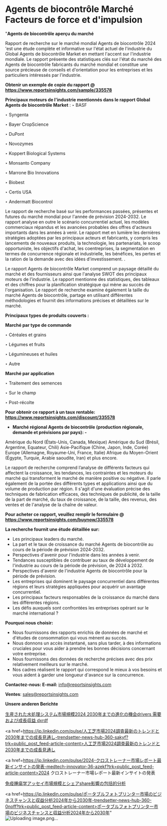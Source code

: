 # Agents de biocontrôle Marché Facteurs de force et d'impulsion

"<strong>Agents de biocontrôle aperçu du marché</strong>

Rapport de recherche sur le marché mondial Agents de biocontrôle 2024 'est une étude complète et informative sur l'état actuel de l'industrie du Global Agents de biocontrôle Market en mettant l'accent sur l'industrie mondiale. Le rapport présente des statistiques clés sur l'état du marché des Agents de biocontrôle fabricants du marché mondial et constitue une source précieuse de conseils et d'orientation pour les entreprises et les particuliers intéressés par l'industrie.

<strong>Obtenir un exemple de copie du rapport @ <a href=https://www.reportsinsights.com/sample/335578>https://www.reportsinsights.com/sample/335578</a></strong>

<strong>Principaux moteurs de l'industrie mentionnés dans le rapport Global Agents de biocontrôle Market</strong> :
‣ BASF

‣ Syngenta

‣ Bayer CropScience

‣ DuPont

‣ Novozymes

‣ Koppert Biological Systems

‣ Monsanto Company

‣ Marrone Bio Innovations

‣ Biobest

‣ Certis USA

‣ Andermatt Biocontrol

Le rapport de recherche basé sur les performances passées, présentes et futures du marché mondial pour l'année de prévision 2024-2032. Le rapport analyse en outre le scénario concurrentiel actuel, les modèles commerciaux répandus et les avancées probables des offres d'acteurs importants dans les années à venir. Le rapport met en lumière les dernières stratégies adoptées par les principaux acteurs et fabricants, y compris les lancements de nouveaux produits, la technologie, les partenariats, le scoop opportuniste, les objectifs d'achat, les coentreprises, la segmentation en termes de concurrence régionale et industrielle, les bénéfices, les pertes et la ration de la demande avec des idées d'investissement. .

Le rapport Agents de biocontrôle Market comprend un paysage détaillé du marché et des fournisseurs ainsi que l'analyse SWOT des principaux moteurs de l'industrie. Le rapport mentionne des statistiques, des tableaux et des chiffres pour la planification stratégique qui mène au succès de l'organisation. Le rapport de recherche examine également la taille du marché Agents de biocontrôle, partage en utilisant différentes méthodologies et fournit des informations précises et détaillées sur le marché.

<strong>Principaux types de produits couverts :</strong>

<strong>Marché par type de commande</Strong>

‣ Céréales et grains

‣ Légumes et fruits

‣ Légumineuses et huiles

‣ Autre

<strong>Marché par application</Strong>

‣ Traitement des semences

‣ Sur le champ

‣ Post-récolte

<strong>Pour obtenir ce rapport à un taux rentable: <a href=https://www.reportsinsights.com/discount/335578>https://www.reportsinsights.com/discount/335578</a></strong>
<ul>
  <li><strong>Marché régional Agents de biocontrôle (production régionale, demande et prévisions par pays): -</strong></li>
</ul>
Amérique du Nord (États-Unis, Canada, Mexique)
Amérique du Sud (Brésil, Argentine, Equateur, Chili)
Asie-Pacifique (Chine, Japon, Inde, Corée)
Europe (Allemagne, Royaume-Uni, France, Italie)
Afrique du Moyen-Orient (Égypte, Turquie, Arabie saoudite, Iran) et plus encore.

Le rapport de recherche comprend l’analyse de différents facteurs qui affectent la croissance, les tendances, les contraintes et les moteurs du marché qui transforment le marché de manière positive ou négative. Il parle également de la portée des différents types et applications ainsi que du volume de production par région. Il s'agit d'une évaluation précise des techniques de fabrication efficaces, des techniques de publicité, de la taille de la part de marché, du taux de croissance, de la taille, des revenus, des ventes et de l'analyse de la chaîne de valeur.

<strong>Pour acheter ce rapport, veuillez remplir le formulaire @   <a href=https://www.reportsinsights.com/buynow/335578>https://www.reportsinsights.com/buynow/335578</a></strong>

<strong>La recherche fournit une étude détaillée sur:</strong>
<ul>
  <li>Les principaux leaders du marché.</li>
  <li>La part et le taux de croissance du marché Agents de biocontrôle au cours de la période de prévision 2024-2032.</li>
  <li>Perspectives d'avenir pour l'industrie dans les années à venir.</li>
  <li>Tendances susceptibles de contribuer au taux de développement de l'industrie au cours de la période de prévision, de 2024 à 2032.</li>
  <li>Perspectives d'avenir de l'industrie Agents de biocontrôle pour la période de prévision.</li>
  <li>Les entreprises qui dominent le paysage concurrentiel dans différentes régions et leurs stratégies appliquées pour acquérir un avantage concurrentiel.</li>
  <li>Les principaux facteurs responsables de la croissance du marché dans les différentes régions.</li>
  <li>Les défis auxquels sont confrontées les entreprises opérant sur le marché international ?</li>
</ul>
<strong>Pourquoi nous choisir:</strong>
<ul>
  <li>Nous fournissons des rapports enrichis de données de marché et d'études de consommation qui vous mènent au succès.</li>
  <li>Nous donnons un accès instantané, sans plus tarder, à des informations cruciales pour vous aider à prendre les bonnes décisions concernant votre entreprise.</li>
  <li>Nous fournissons des données de recherche précises avec des prix relativement meilleurs sur le marché.</li>
  <li>Nos cadres réalisent le rapport qui correspond le mieux à vos besoins et vous aident à garder une longueur d'avance sur la concurrence.</li>
</ul>
<strong>Contactez-nous:
</strong><strong>E-mail:</strong> <a href=mailto:info@reportsinsights.com>info@reportsinsights.com</a>

<strong>Ventes</strong>: <a href=mailto:sales@reportsinsights.com>sales@reportsinsights.com</a>

<strong>Unsere anderen Berichte</strong>

<a href=https://www.linkedin.com/pulse/生産された水処理システム市場規模2024-2030年までの進化の機会drivers-需要および成長収益-dxrdf/>生産された水処理システム市場規模2024 2030年までの進化の機会drivers 需要および成長収益 dxrdf</a>

<a href=https://jp.linkedin.com/pulse/人工芝市場2024調査最新のトレンドと2030年までの成長見通し-trendsetter-news-hub-360-sakyf?trk=public_post_feed-article-content>人工芝市場2024調査最新のトレンドと2030年までの成長見通し</a>

<a href=https://jp.linkedin.com/pulse/2024-クロストレーナー市場レポート最新インサイトの発表-medtech-innovator-36-azekf?trk=public_post_feed-article-content>2024 クロストレーナー市場レポート最新インサイトの発表</a>

<a href=https://www.linkedin.com/pulse/免疫腫瘍学アッセイ市場規模とシェアshare影響の包括的分析-tribunal-analytics-360-rqkaf/>免疫腫瘍学アッセイ市場規模とシェアshare影響の包括的分析</a>

<a href=https://jp.linkedin.com/pulse/ポータブルフォトプリンター市場のビジネスチャンスと収益分析2024年から2030年-trendsetter-news-hub-360-0noff?trk=public_post_feed-article-content>ポータブルフォトプリンター市場のビジネスチャンスと収益分析2024年から2030年</a>"
![Uploading image.png…]()

